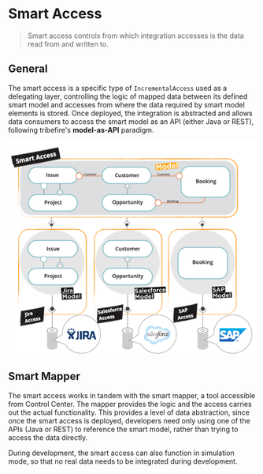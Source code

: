 # Smart Access
>Smart access controls from which integration accesses is the data read from and written to.

## General
The smart access is a specific type of `IncrementalAccess` used as a delegating layer, controlling the logic of mapped data between its defined smart model and accesses from where the data required by smart model elements is stored. Once deployed, the integration is abstracted and allows data consumers to access the smart model as an API (either Java or REST), following tribefire's **model-as-API** paradigm.

![](../../images/SmartAccessOverview.png)

## Smart Mapper
The smart access works in tandem with the smart mapper, a tool accessible from Control Center. The mapper provides the logic and the access carries out the actual functionality. This provides a level of data abstraction, since once the smart access is deployed, developers need only using one of the APIs (Java or REST) to reference the smart model, rather than trying to access the data directly.

During development, the smart access can also function in simulation mode, so that no real data needs to be integrated during development.
